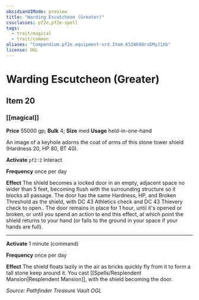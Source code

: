 ```yaml
---
obsidianUIMode: preview
title: "Warding Escutcheon (Greater)"
cssclasses: pf2e,pf2e-spell
tags:
  - trait/magical
  - trait/common
aliases: "Compendium.pf2e.equipment-srd.Item.K5IWk98rsEMyJ1Xb"
license: OGL
---
```

# Warding Escutcheon (Greater)
## Item 20
### [[magical]]


**Price** 55000 gp; 
**Bulk** 4; **Size** med
**Usage** held-in-one-hand

An image of a keyhole adorns the coat of arms of this stone tower shield (Hardness 20, HP 80, BT 40).

**Activate** `pf2:2` Interact

**Frequency** once per day

**Effect** The shield becomes a locked door in an empty, adjacent space no wider than 5 feet, becoming flush with the surrounding structure so it blocks all passage. The door has the same Hardness, HP, and Broken Threshold as the shield, with DC 43 Athletics check and DC 43 Thievery check to open.. The door remains in place for 1 hour, until it's opened or broken, or until you spend an action to end this effect, at which point the shield returns to your hand (or falls to the ground in your space if your hands are full).

* * *

**Activate** 1 minute (command)

**Frequency** once per day

**Effect** The shield floats lazily in the air as bricks quickly fly from it to form a tall stone keep around it. You cast [[Spells/Resplendent Mansion|Resplendent Mansion]], with the shield becoming the door.

*Source: Pathfinder Treasure Vault*
*OGL*